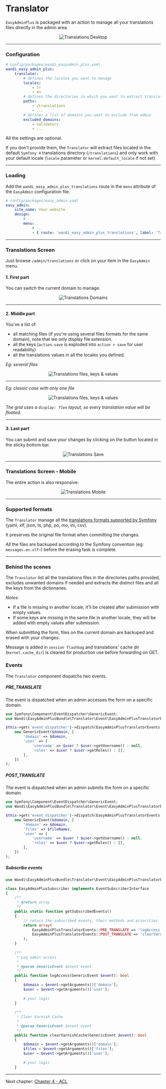 # Translator

`EasyAdminPlus` is packaged with an action to manage all your translations files directly in the admin area.

<p align="center">
    <img src="images/translations-desktop.png" align="center" alt="Translations Desktop" />
</p>

-------

### Configuration

```yaml
# config/packages/wandi_easyadmin_plus.yaml
wandi_easy_admin_plus:
    translator:
        # defines the locales you want to manage
        locales:
            - fr
            - en
        # defines the directories in which you want to extract translations files
        paths:
            - /translations
            - ...
        # defines a list of domains you want to exclude from admin
        excluded_domains:
            - validators
            - ...
```

All the settings are optional.

If you don't provide them, the `Translator` will extract files located in the default `Symfony 4` translations directory (`/translations`) and only work with your default locale (`locale` parameter or `kernel.default_locale` if not set)

-------

### Loading

Add the `wandi_easy_admin_plus_translations` route in the `menu` attribute of the `EasyAdmin` configuration file.

```yaml
# config/packages/easy_admin.yaml
easy_admin:
    site_name: Your website
    design:
        # ...
        menu:
            # ...
            - { route: 'wandi_easy_admin_plus_translations', label: 'Translations', icon: 'globe' }
```

-------

### Translations Screen

Just browse `/admin/translations` or click on your item in the `EasyAdmin` menu.

#### 1. First part

You can switch the current domain to manage.

<p align="center">
    <img src="images/translations-desktop-domains.png" align="center" alt="Translations Domains" />
</p>

-------

#### 2. Middle part

You've a list of:
* all matching files (if you're using several files formats for the same domain), note that we only display file extension.
* all the keys (`action.save` is exploded into `action > save` for user readability) 
* all the translations values in all the locales you defined.

*Eg: several files*
<p align="center">
    <img src="images/translations-desktop-translations-files.png" align="center" alt="Translations files, keys & values" />
</p>

-------

*Eg: classic case with only one file*
<p align="center">
    <img src="images/translations-desktop-translations.png" align="center" alt="Translations files, keys & values" />
</p>

*The grid uses a `display: flex` layout, so every translation value will be floated.*

-------

#### 3. Last part

You can submit and save your changes by clicking on the button located in the sticky bottom bar.

<p align="center">
    <img src="images/translations-desktop-save.png" align="center" alt="Translations Save" />
</p>

-------

### Translations Screen - Mobile

The entire action is also responsive:

<p align="center">
    <img src="images/translations-mobile.png" align="center" alt="Translations Mobile" />
</p>

-------

### Supported formats

The `Translator` manage all the [translations formats supported by Symfony](https://symfony.com/doc/current/components/translation.html#component-translator-message-catalogs) (yaml, xlf, json, ts, php, po, mo, ini, csv).
 
It preserves the original file format when committing the changes.

All the files are backuped according to the Symfony convention (eg: `messages.en.xlf~`) before the erasing task is complete.

-------

### Behind the scenes

The `Translator` list all the translations files in the directories paths provided, excludes unwanted domains if needed and extracts the distinct files and all the keys from the dictionaries.

*Notes:*
- If a file is missing in another locale, it'll be created after submission with empty values.
- If some keys are missing in the same file in another locale, they will be added with empty values after submission.

When submitting the form, files on the current domain are backuped and erased with your changes. 

Message is added  in `session flashbag` and translations' cache dir (`kernel.cache_dir`) is cleared for production use before forwarding on GET.

### Events

The `Translator` component dispatchs two events.

##### PRE_TRANSLATE

The event is dispatched when an admin accesses the form on a specific domain.

```php
use Symfony\Component\EventDispatcher\GenericEvent;
use Wandi\EasyAdminPlusBundle\Translator\Event\EasyAdminPlusTranslatorEvents;

$this->get('event_dispatcher')->dispatch(EasyAdminPlusTranslatorEvents::PRE_TRANSLATE,
    new GenericEvent($domain, [
        'domain' => $domain,
        'user' => [
            'username' => $user ? $user->getUsername() : null,
            'roles' => $user ? $user->getRoles() : [],
        ],
    ])
);
```

##### POST_TRANSLATE

The event is dispatched when an admin submits the form on a specific domain.

```php
use Symfony\Component\EventDispatcher\GenericEvent;
use Wandi\EasyAdminPlusBundle\Translator\Event\EasyAdminPlusTranslatorEvents;

$this->get('event_dispatcher')->dispatch(EasyAdminPlusTranslatorEvents::POST_TRANSLATE,
    new GenericEvent($domain, [
        'domain' => $domain,
        'files' => $fileNames,
        'user' => [
            'username' => $user ? $user->getUsername() : null,
            'roles' => $user ? $user->getRoles() : [],
        ],
    ])
);
```

##### Subscribe events

```php
use Wandi\EasyAdminPlusBundle\Translator\Event\EasyAdminPlusTranslatorEvents;

class EasyAdminPlusSubscriber implements EventSubscriberInterface
{
    /**
     * @return array
     */
    public static function getSubscribedEvents()
    {
        // return the subscribed events, their methods and priorities
        return array(
            EasyAdminPlusTranslatorEvents::PRE_TRANSLATE => 'logAccess',
            EasyAdminPlusTranslatorEvents::POST_TRANSLATE => 'clearVarnishCache',
        );
    }
    
    /**
     * Log admin access
     *
     * @param GenericEvent $event event
     */
    public function logAccess(GenericEvent $event): bool
    {
        $domain = $event->getArguments()['domain'];
        $user = $event->getArguments()['user'];
        
        # your logic
    }
    
    /**
     * Clear Varnish Cache
     *
     * @param GenericEvent $event event
     */
    public function clearVarnishCache(GenericEvent $event): bool
    {
        $domain = $event->getArguments()['domain'];
        $files = $event->getArguments()['files'];
        $user = $event->getArguments()['user'];
        
        # your logic
    }
```

----------

Next chapter: [Chapter 4 - ACL](chapter-4.md)